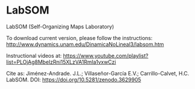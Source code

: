 # LabSOM
LabSOM (Self-Organizing Maps Laboratory)

To download current version, please follow the instructions: http://www.dynamics.unam.edu/DinamicaNoLineal3/labsom.htm

Instructional videos at: https://www.youtube.com/playlist?list=PLOjAg8MbeIzRni15XLzVA1RmIa1vxwCzi

Cite as: Jiménez-Andrade. J.L.; Villaseñor-García E.V.; Carrillo-Calvet, H.C. LabSOM. DOI: https://doi.org/10.5281/zenodo.3629905
